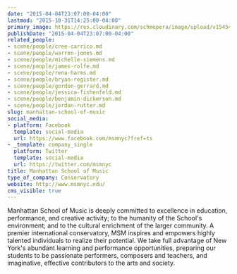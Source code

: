 ```yaml
---
date: "2015-04-04T23:07:00-04:00"
lastmod: "2015-10-31T14:25:00-04:00"
primary_image: https://res.cloudinary.com/schmopera/image/upload/v1545409169/media/webhook-uploads/1446315932443/Logo---MSM.jpg.jpg
publishDate: "2015-04-04T23:07:00-04:00"
related_people:
- scene/people/cree-carrico.md
- scene/people/warren-jones.md
- scene/people/michelle-siemens.md
- scene/people/james-rolfe.md
- scene/people/rena-harms.md
- scene/people/bryan-register.md
- scene/people/gordon-gerrard.md
- scene/people/jessica-fishenfeld.md
- scene/people/benjamin-dickerson.md
- scene/people/jordan-rutter.md
slug: manhattan-school-of-music
social_media:
- platform: Facebook
  template: social-media
  url: https://www.facebook.com/msmnyc?fref=ts
- _template: company_single
  platform: Twitter
  template: social-media
  url: https://twitter.com/msmnyc
title: Manhattan School of Music
type_of_company: Conservatory
website: http://www.msmnyc.edu/
cms_visible: true
---
```


<p>
	Manhattan School of Music is deeply committed to excellence in education, performance, and creative activity; to the humanity of the School's environment; and to the cultural enrichment of the larger community. A premier international conservatory, MSM inspires and empowers highly talented individuals to realize their potential. We take full advantage of New York's abundant learning and performance opportunities, preparing our students to be passionate performers, composers and teachers, and imaginative, effective contributors to the arts and society.
</p>
